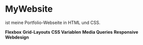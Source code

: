 # MyWebsite

ist meine Portfolio-Webseite in HTML und CSS.

**Flexbox** 
**Grid-Layouts** 
**CSS Variablen**
**Media Queries**
**Responsive Webdesign**
